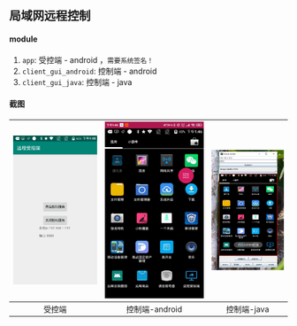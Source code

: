 ## 局域网远程控制

#### module
1. `app`: 受控端 - android ，`需要系统签名！`
2. `client_gui_android`: 控制端 - android
3. `client_gui_java`: 控制端 - java

#### 截图
| ![受控端](screenshot/受控端.png) | ![控制端-android](screenshot/android控制端.jpg) | ![控制端-java](screenshot/java控制端.png) |
| :--: | :--: | :--: |
| 受控端 | 控制端-android | 控制端-java |